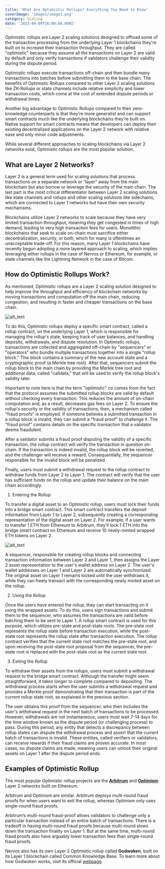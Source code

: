 ```yaml
---
title: 'What Are Optimistic Rollups? Everything You Need to Know'
coverImage: 'images/image3.png'
category: Scaling
date: '2023-04-09T16:00:00.000Z'
---
```


Optimistic rollups are Layer 2 scaling solutions designed to offload some of the transaction processing from the underlying Layer 1 blockchains they're built on to increase their transaction throughput. They are called "optimistic" because they assume all the transactions on Layer 2 are valid by default and only verify transactions if validators challenge their validity during the dispute period. 

Optimistic rollups execute transactions off-chain and then bundle many transactions into batches before submitting them to the base chain. The benefits of Optimistic Rollups compared to other Layer 2 scaling solutions like ZK-Rollups or state channels include relative simplicity and lower transaction costs, which come at the cost of extended dispute periods or withdrawal times.

Another big advantage to Optimistic Rollups compared to their zero-knowledge counterparts is that they’re more generalist and can support smart contracts much like the underlying blockchains they’re built on. Native support for smart contracts means that developers can deploy their existing decentralized applications on the Layer 2 network with relative ease and only minor code adjustments.

While several different approaches to scaling blockchains via Layer 2 networks exist, Optimistic rollups are the most popular solution.


## What are Layer 2 Networks?

Layer 2 is a general term used for scaling solutions that process transactions on a separate network or “layer” away from the main blockchain but also borrow or leverage the security of the main chain. The last part is the most critical differentiator between Layer 2 scaling solutions like state channels and rollups and other scaling solutions like sidechains, which are connected to Layer 1 networks but have their own security mechanisms.

Blockchains utilize Layer 2 networks to scale because they have very limited transaction throughput, meaning they get congested in times of high demand, leading to very high transaction fees for users. Monolithic blockchains that seek to scale on-chain must sacrifice either decentralization, security, or both, which for many is oftentimes an unacceptable trade-off. For this reason, many Layer 1 blockchains have recently begun adopting a more layered approach to scaling, which implies leveraging either rollups in the case of Nervos or Ethereum, for example, or state channels like the Lightning Network in the case of Bitcoin.




## How do Optimistic Rollups Work?

As mentioned, Optimistic rollups are a Layer 2 scaling solution designed to help improve the throughput and efficiency of blockchain networks by moving transactions and computation off the main chain, reducing congestion, and resulting in faster and cheaper transactions on the base chain.


![alt_text](images/image1.png "image_tooltip")


To do this, Optimistic rollups deploy a specific smart contract, called a rollup contract, on the underlying Layer 1, which is responsible for managing the rollup's state, keeping track of user balances, and handling deposits, withdrawals, and dispute resolution. In Optimistic rollups, transactions are collected and aggregated off-chain by "sequencers" or "operators" who bundle multiple transactions together into a single "rollup block." This block contains a summary of the new account state and a cryptographic proof (a Merkle tree root). After that, sequencers submit the rollup block to the main chain by providing the Merkle tree root and additional data, called "calldata," that will be used to verify the rollup block's validity later.

Important to note here is that the term "optimistic" co comes from the fact that the protocol assumes the submitted rollup blocks are valid by default without checking every transaction. This reduces the amount of on-chain computation and, as a result, decreases gas fees on Layer 2. To ensure the rollup's security or the validity of transactions, then, a mechanism called "fraud proofs" is employed. If someone believes a submitted transaction in a rollup block is invalid, they can submit a "fraud proof" to challenge it. The "fraud proof" contains details on the specific transaction that a validator deems fraudulent.

 

After a validator submits a fraud proof disputing the validity of a specific transaction, the rollup contract will verify the transaction in question on-chain. If the transaction is indeed invalid, the rollup block will be reverted, and the challenger will receive a reward. Consequentially, the sequencer responsible for the invalid block will be penalized.

Finally, users must submit a withdrawal request to the rollup contract to withdraw funds from Layer 2 to Layer 1. The contract will verify that the user has sufficient funds on the rollup and update their balance on the main chain accordingly.



1. Entering the Rollup


To transfer a digital asset to an Optimistic rollup, users must lock their funds into a bridge smart contract. This smart contract transfers the deposit information from Layer 1 to Layer 2, subsequently creating a corresponding representation of the digital asset on Layer 2. For example, if a user wants to transfer 1 ETH from Ethereum to Arbitrum, they'll lock 1 ETH into the bridge smart contract on Ethereum and receive 10 newly-minted wrapped ETH tokens on Layer 2.



![alt_text](images/image2.png "image_tooltip")


A sequencer, responsible for creating rollup blocks and connecting transaction information between Layer 2 and Layer 1, then assigns the Layer 2 asset representation to the user's wallet address on Layer 2. The user's wallet addresses on Layer 1 and Layer 2 are automatically synchronized. The original asset on Layer 1 remains locked until the user withdraws it, while they can freely transact with the corresponding newly minted asset on the rollup.



2. Using the Rollup

Once the users have entered the rollup, they can start transacting on it using the wrapped assets. To do this, users sign transactions and submit them to the sequencer, who assumes the transactions are valid before batching them to be sent to Layer 1. A rollup smart contract is used for this purpose, which utilizes pre-state and post-state roots. The pre-state root represents the rollup state before transaction execution, while the post-state root represents the rollup state after transaction execution. The rollup contract verifies that the current state root matches the pre-state root, and upon receiving the post-state root proposal from the sequencer, the pre-state root is replaced with the post-state root as the current state root.



3. Exiting the Rollup

To withdraw their assets from the rollups, users must submit a withdrawal request to the bridge smart contract. Although the transfer might seem straightforward, it takes longer to complete compared to depositing. The withdrawal process starts when the user submits a withdrawal request and provides a Merkle proof demonstrating that their transaction is part of the current rollup state root, as explained in the previous section.

The user obtains this proof from the sequencer, who then includes the user's withdrawal request in the next batch of transactions to be processed. However, withdrawals are not instantaneous; users must wait 7-14 days for the time window known as the dispute period (or challenging process) to pass. During this period, any entity that detects a discrepancy between rollup states can dispute the withdrawal process and assert that the current batch of transactions is invalid. These entities, called verifiers or validators, can receive rewards if their fraud claims are proven accurate. In most cases, no dispute claims are made, meaning users can unlock their original assets on Layer 1 after the dispute period ends.


## Examples of Optimistic Rollup

The most popular Optimistic rollup projects are the **[Arbitrum](https://arbitrum.io/)** and **[Optimism](https://www.optimism.io/)** Layer 2 networks built on Ethereum.

Arbitrum and Optimism are similar. Arbitrum deploys multi-round fraud proofs for when users want to exit the rollup, whereas Optimism only uses single-round fraud proofs. 

Arbitrum’s multi-round fraud-proof allows validators to challenge only a particular transaction instead of an entire batch of transactions. There is a tradeoff in having multi-round fraud proofs because multi-round slows down the transaction finality on Layer 1. But at the same time, multi-round fraud proofs also have arguably lower transaction fees than single-round fraud proofs.

Nervos also has its own Layer 2 Optimistic rollup called **Godwoken**, built on its Layer 1 blockchain called Common Knowledge Base. To learn more about how Godwoken works, visit its official [webpage](https://godwoken.com/).

